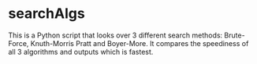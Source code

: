 # searchAlgs
This is a Python script that looks over 3 different search methods: Brute-Force, Knuth-Morris Pratt and Boyer-More. It compares the speediness of all 3 algorithms and outputs which is fastest.
